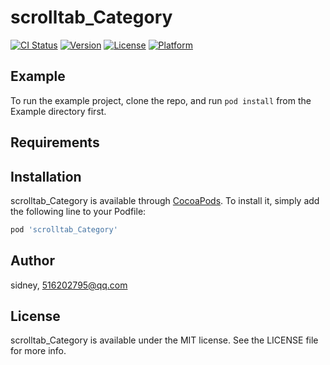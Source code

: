 # scrolltab_Category

[![CI Status](https://img.shields.io/travis/sidney/scrolltab_Category.svg?style=flat)](https://travis-ci.org/sidney/scrolltab_Category)
[![Version](https://img.shields.io/cocoapods/v/scrolltab_Category.svg?style=flat)](https://cocoapods.org/pods/scrolltab_Category)
[![License](https://img.shields.io/cocoapods/l/scrolltab_Category.svg?style=flat)](https://cocoapods.org/pods/scrolltab_Category)
[![Platform](https://img.shields.io/cocoapods/p/scrolltab_Category.svg?style=flat)](https://cocoapods.org/pods/scrolltab_Category)

## Example

To run the example project, clone the repo, and run `pod install` from the Example directory first.

## Requirements

## Installation

scrolltab_Category is available through [CocoaPods](https://cocoapods.org). To install
it, simply add the following line to your Podfile:

```ruby
pod 'scrolltab_Category'
```

## Author

sidney, 516202795@qq.com

## License

scrolltab_Category is available under the MIT license. See the LICENSE file for more info.
